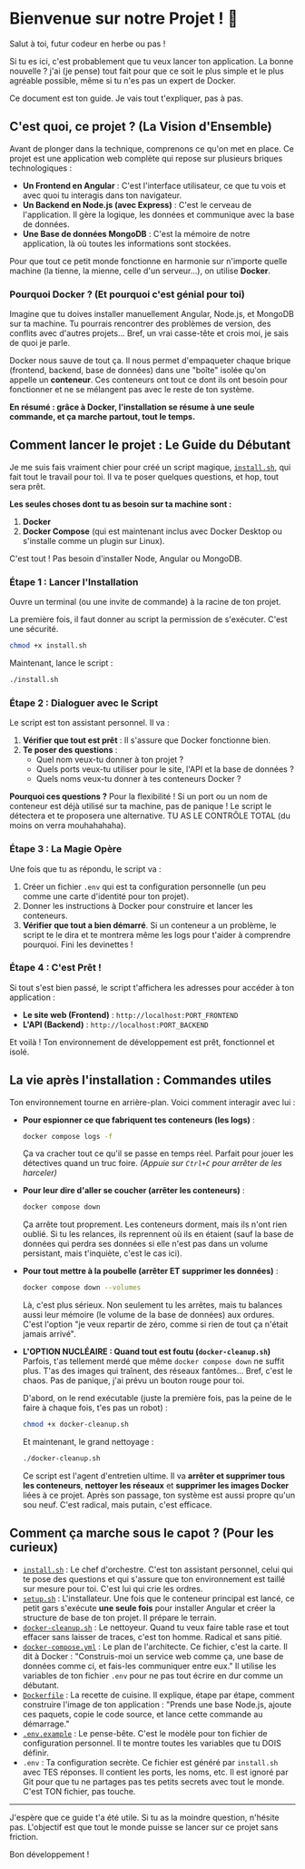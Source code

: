 # Bienvenue sur notre Projet ! 👋

Salut à toi, futur codeur en herbe ou pas !

Si tu es ici, c'est probablement que tu veux lancer ton application. La bonne nouvelle ? j'ai (je pense) tout fait pour que ce soit le plus simple et le plus agréable possible, même si tu n'es pas un expert de Docker.

Ce document est ton guide. Je vais tout t'expliquer, pas à pas.

## C'est quoi, ce projet ? (La Vision d'Ensemble)

Avant de plonger dans la technique, comprenons ce qu'on met en place. Ce projet est une application web complète qui repose sur plusieurs briques technologiques :

*   **Un Frontend en Angular** : C'est l'interface utilisateur, ce que tu vois et avec quoi tu interagis dans ton navigateur.
*   **Un Backend en Node.js (avec Express)** : C'est le cerveau de l'application. Il gère la logique, les données et communique avec la base de données.
*   **Une Base de données MongoDB** : C'est la mémoire de notre application, là où toutes les informations sont stockées.

Pour que tout ce petit monde fonctionne en harmonie sur n'importe quelle machine (la tienne, la mienne, celle d'un serveur...), on utilise **Docker**.

### Pourquoi Docker ? (Et pourquoi c'est génial pour toi)

Imagine que tu doives installer manuellement Angular, Node.js, et MongoDB sur ta machine. Tu pourrais rencontrer des problèmes de version, des conflits avec d'autres projets... Bref, un vrai casse-tête et crois moi, je sais de quoi je parle.

Docker nous sauve de tout ça. Il nous permet d'empaqueter chaque brique (frontend, backend, base de données) dans une "boîte" isolée qu'on appelle un **conteneur**. Ces conteneurs ont tout ce dont ils ont besoin pour fonctionner et ne se mélangent pas avec le reste de ton système.

**En résumé : grâce à Docker, l'installation se résume à une seule commande, et ça marche partout, tout le temps.**

## Comment lancer le projet : Le Guide du Débutant

Je me suis fais vraiment chier pour créé un script magique, [`install.sh`](install.sh), qui fait tout le travail pour toi. Il va te poser quelques questions, et hop, tout sera prêt.

**Les seules choses dont tu as besoin sur ta machine sont :**
1.  **Docker**
2.  **Docker Compose** (qui est maintenant inclus avec Docker Desktop ou s'installe comme un plugin sur Linux).

C'est tout ! Pas besoin d'installer Node, Angular ou MongoDB.

### Étape 1 : Lancer l'Installation

Ouvre un terminal (ou une invite de commande) à la racine de ton projet.

La première fois, il faut donner au script la permission de s'exécuter. C'est une sécurité.
```bash
chmod +x install.sh
```

Maintenant, lance le script :
```bash
./install.sh
```

### Étape 2 : Dialoguer avec le Script

Le script est ton assistant personnel. Il va :

1.  **Vérifier que tout est prêt** : Il s'assure que Docker fonctionne bien.
2.  **Te poser des questions** :
    *   Quel nom veux-tu donner à ton projet ?
    *   Quels ports veux-tu utiliser pour le site, l'API et la base de données ?
    *   Quels noms veux-tu donner à tes conteneurs Docker ?

**Pourquoi ces questions ?** Pour la flexibilité ! Si un port ou un nom de conteneur est déjà utilisé sur ta machine, pas de panique ! Le script le détectera et te proposera une alternative. TU AS LE CONTRÔLE TOTAL (du moins on verra mouhahahaha).

### Étape 3 : La Magie Opère

Une fois que tu as répondu, le script va :
1.  Créer un fichier `.env` qui est ta configuration personnelle (un peu comme une carte d'identité pour ton projet).
2.  Donner les instructions à Docker pour construire et lancer les conteneurs.
3.  **Vérifier que tout a bien démarré**. Si un conteneur a un problème, le script te le dira et te montrera même les logs pour t'aider à comprendre pourquoi. Fini les devinettes !

### Étape 4 : C'est Prêt !

Si tout s'est bien passé, le script t'affichera les adresses pour accéder à ton application :
*   **Le site web (Frontend)** : `http://localhost:PORT_FRONTEND`
*   **L'API (Backend)** : `http://localhost:PORT_BACKEND`

Et voilà ! Ton environnement de développement est prêt, fonctionnel et isolé.

## La vie après l'installation : Commandes utiles

Ton environnement tourne en arrière-plan. Voici comment interagir avec lui :

*   **Pour espionner ce que fabriquent tes conteneurs (les logs)** :
    ```bash
    docker compose logs -f
    ```
    Ça va cracher tout ce qu'il se passe en temps réel. Parfait pour jouer les détectives quand un truc foire. *(Appuie sur `Ctrl+C` pour arrêter de les harceler)*

*   **Pour leur dire d'aller se coucher (arrêter les conteneurs)** :
    ```bash
    docker compose down
    ```
    Ça arrête tout proprement. Les conteneurs dorment, mais ils n'ont rien oublié. Si tu les relances, ils reprennent où ils en étaient (sauf la base de données qui perdra ses données si elle n'est pas dans un volume persistant, mais t'inquiète, c'est le cas ici).

*   **Pour tout mettre à la poubelle (arrêter ET supprimer les données)** :
    ```bash
    docker compose down --volumes
    ```
    Là, c'est plus sérieux. Non seulement tu les arrêtes, mais tu balances aussi leur mémoire (le volume de la base de données) aux ordures. C'est l'option "je veux repartir de zéro, comme si rien de tout ça n'était jamais arrivé".

*   **L'OPTION NUCLÉAIRE : Quand tout est foutu (`docker-cleanup.sh`)**
    Parfois, t'as tellement merdé que même `docker compose down` ne suffit plus. T'as des images qui traînent, des réseaux fantômes... Bref, c'est le chaos.
    Pas de panique, j'ai prévu un bouton rouge pour toi.

    D'abord, on le rend exécutable (juste la première fois, pas la peine de le faire à chaque fois, t'es pas un robot) :
    ```bash
    chmod +x docker-cleanup.sh
    ```
    Et maintenant, le grand nettoyage :
    ```bash
    ./docker-cleanup.sh
    ```
    Ce script est l'agent d'entretien ultime. Il va **arrêter et supprimer tous les conteneurs**, **nettoyer les réseaux** et **supprimer les images Docker** liées à ce projet. Après son passage, ton système est aussi propre qu'un sou neuf. C'est radical, mais putain, c'est efficace.

## Comment ça marche sous le capot ? (Pour les curieux)

*   [`install.sh`](install.sh) : Le chef d'orchestre. C'est ton assistant personnel, celui qui te pose des questions et qui s'assure que ton environnement est taillé sur mesure pour toi. C'est lui qui crie les ordres.
*   [`setup.sh`](setup.sh) : L'installateur. Une fois que le conteneur principal est lancé, ce petit gars s'exécute **une seule fois** pour installer Angular et créer la structure de base de ton projet. Il prépare le terrain.
*   [`docker-cleanup.sh`](docker-cleanup.sh) : Le nettoyeur. Quand tu veux faire table rase et tout effacer sans laisser de traces, c'est ton homme. Radical et sans pitié.
*   [`docker-compose.yml`](docker-compose.yml) : Le plan de l'architecte. Ce fichier, c'est la carte. Il dit à Docker : "Construis-moi un service web comme ça, une base de données comme ci, et fais-les communiquer entre eux." Il utilise les variables de ton fichier `.env` pour ne pas tout écrire en dur comme un débutant.
*   [`Dockerfile`](Dockerfile) : La recette de cuisine. Il explique, étape par étape, comment construire l'image de ton application : "Prends une base Node.js, ajoute ces paquets, copie le code source, et lance cette commande au démarrage."
*   [`.env.example`](.env.example) : Le pense-bête. C'est le modèle pour ton fichier de configuration personnel. Il te montre toutes les variables que tu DOIS définir.
*   `.env` : Ta configuration secrète. Ce fichier est généré par `install.sh` avec TES réponses. Il contient les ports, les noms, etc. Il est ignoré par Git pour que tu ne partages pas tes petits secrets avec tout le monde. C'est TON fichier, pas touche.

---

J'espère que ce guide t'a été utile. Si tu as la moindre question, n'hésite pas. L'objectif est que tout le monde puisse se lancer sur ce projet sans friction.

Bon développement !